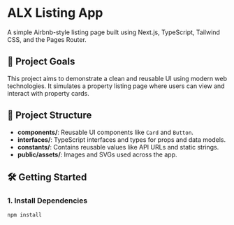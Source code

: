 # ALX Listing App

A simple Airbnb-style listing page built using Next.js, TypeScript, Tailwind CSS, and the Pages Router.

## 🚀 Project Goals

This project aims to demonstrate a clean and reusable UI using modern web technologies. It simulates a property listing page where users can view and interact with property cards.

## 📁 Project Structure

- **components/**: Reusable UI components like `Card` and `Button`.
- **interfaces/**: TypeScript interfaces and types for props and data models.
- **constants/**: Contains reusable values like API URLs and static strings.
- **public/assets/**: Images and SVGs used across the app.

## 🛠️ Getting Started

### 1. Install Dependencies

```bash
npm install